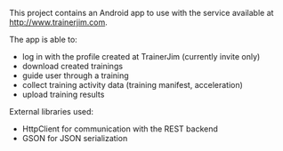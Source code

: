 This project contains an Android app to use with the service available at http://www.trainerjim.com.

The app is able to:
- log in with the profile created at TrainerJim (currently invite only)
- download created trainings
- guide user through a training
- collect training activity data (training manifest, acceleration)
- upload training results

External libraries used:
- HttpClient for communication with the REST backend
- GSON for JSON serialization
